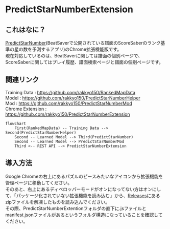 # PredictStarNumberExtension

## これはなに？
[PredictStarNumber](https://github.com/rakkyo150/PredictStarNumber)(BeatSaverで公開されている譜面のScoreSaberのランク基準の星の数を予測するアプリ)のChrome拡張機能版です。<br>
現在対応しているのは、BeatSaverに関しては譜面の個別ページで、ScoreSaberに関してはプレイ履歴、譜面検索ページと譜面の個別ページです。<br>

## 関連リンク

Training Data : https://github.com/rakkyo150/RankedMapData <br>
Model : https://github.com/rakkyo150/PredictStarNumberHelper <br>
Mod : https://github.com/rakkyo150/PredictStarNumberMod <br>
Chrome Extension : https://github.com/rakkyo150/PredictStarNumberExtension <br>

```mermaid
flowchart
    First(RankedMapData) -- Training Data --> Second(PredictStarNumberHelper)
    Second -- Learned Model --> Third(PredictStarNumber)
    Second -- Learned Model --> PredictStarNumberMod
    Third <-- REST API --> PredictStarNumberExtension
```

## 導入方法
Google Chromeの右上にあるパズルのピースみたいなアイコンから拡張機能を管理ページに移動してください。<br>
そのあと、右上にあるディベロッパーモードがオンになってない方はオンにして、「パッケージ化されていない拡張機能を読み込む」から、[Releases](https://github.com/rakkyo150/PredictStarNumberExtension/releases)にあるzipファイルを解凍したものを読み込んでください。<br>
その際、PredictStarNumberExtentionフォルダの直下に.jsファイルとmanifest.jsonファイルがあるというフォルダ構造になっていることを確認してください。
